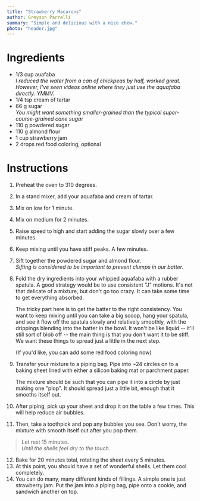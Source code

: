 ```yaml
---
title: "Strawberry Macarons"
author: Greyson Parrelli
summary: "Simple and delicious with a nice chew."
photo: "header.jpg"
---
```


# Ingredients

- 1/3 cup auafaba  
  _I reduced the water from a can of chickpeas by half, worked great. However, I've seen videos online where they just use the aquafaba directly. YMMV._
- 1/4 tsp cream of tartar
- 66 g sugar  
  _You might want something smaller-grained than the typical super-course-grained cane sugar_
- 110 g powdered sugar
- 110 g almond flour
- 1 cup strawberry jam
- 2 drops red food coloring, optional


# Instructions
1. Preheat the oven to 310 degrees.
1. In a stand mixer, add your aquafaba and cream of tartar.
1. Mix on low for 1 minute.
1. Mix on medium for 2 minutes.
1. Raise speed to high and start adding the sugar slowly over a few minutes.
1. Keep mixing until you have stiff peaks. A few minutes.
1. Sift together the powdered sugar and almond flour.  
  _Sifting is considered to be important to prevent clumps in our batter._
1. Fold the dry ingredients into your whipped aquafaba with a rubber spatula. A good strategy would be to use consistent "J" motions. It's not that delicate of a mixture, but don't go too crazy. It can take some time to get everything absorbed.

    The tricky part here is to get the batter to the right consistency. You want to keep mixing until you can take a big scoop, hang your spatula, and see it flow off the spatula slowly and relatively smoothly, with the drippings blending into the batter in the bowl. It won't be like liquid -- it'll still sort of blob off -- the main thing is that you don't want it to be stiff. We want these things to spread just a little in the next step.

    (If you'd like, you can add some red food coloring now)
1. Transfer your mixture to a piping bag. Pipe into ~24 circles on to a baking sheet lined with either a silicon baking mat or parchment paper.

    The mixture should be such that you can pipe it into a circle by just making one "plop". It should spread just a little bit, enough that it smooths itself out.
1. After piping, pick up your sheet and drop it on the table a few times. This will help reduce air bubbles.
1. Then, take a toothpick and pop any bubbles you see. Don't worry, the mixture with smooth itself out after you pop them.

> Let rest 15 minutes.  
> _Until the shells feel dry to the touch._

12. Bake for 20 minutes total, rotating the sheet every 5 minutes.
1. At this point, you should have a set of wonderful shells. Let them cool completely.
1. You can do many, many different kinds of fillings. A simple one is just strawberry jam. Put the jam into a piping bag, pipe onto a cookie, and sandwich another on top.